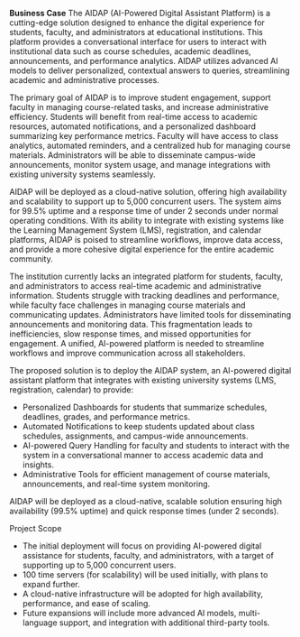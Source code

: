 **Business Case**
The AIDAP (AI-Powered Digital Assistant Platform) is a cutting-edge solution designed to enhance the digital experience for students, faculty, and administrators at educational institutions. This platform provides a conversational interface for users to interact with institutional data such as course schedules, academic deadlines, announcements, and performance analytics. AIDAP utilizes advanced AI models to deliver personalized, contextual answers to queries, streamlining academic and administrative processes.

The primary goal of AIDAP is to improve student engagement, support faculty in managing course-related tasks, and increase administrative efficiency. Students will benefit from real-time access to academic resources, automated notifications, and a personalized dashboard summarizing key performance metrics. Faculty will have access to class analytics, automated reminders, and a centralized hub for managing course materials. Administrators will be able to disseminate campus-wide announcements, monitor system usage, and manage integrations with existing university systems seamlessly.

AIDAP will be deployed as a cloud-native solution, offering high availability and scalability to support up to 5,000 concurrent users. The system aims for 99.5% uptime and a response time of under 2 seconds under normal operating conditions. With its ability to integrate with existing systems like the Learning Management System (LMS), registration, and calendar platforms, AIDAP is poised to streamline workflows, improve data access, and provide a more cohesive digital experience for the entire academic community.

The institution currently lacks an integrated platform for students, faculty, and administrators to access real-time academic and administrative information. Students struggle with tracking deadlines and performance, while faculty face challenges in managing course materials and communicating updates. Administrators have limited tools for disseminating announcements and monitoring data. This fragmentation leads to inefficiencies, slow response times, and missed opportunities for engagement. A unified, AI-powered platform is needed to streamline workflows and improve communication across all stakeholders.

The proposed solution is to deploy the AIDAP system, an AI-powered digital assistant platform that integrates with existing university systems (LMS, registration, calendar) to provide:
- Personalized Dashboards for students that summarize schedules, deadlines, grades, and performance metrics.
- Automated Notifications to keep students updated about class schedules, assignments, and campus-wide announcements.
- AI-powered Query Handling for faculty and students to interact with the system in a conversational manner to access academic data and insights.
- Administrative Tools for efficient management of course materials, announcements, and real-time system monitoring.

AIDAP will be deployed as a cloud-native, scalable solution ensuring high availability (99.5% uptime) and quick response times (under 2 seconds).

Project Scope
- The initial deployment will focus on providing AI-powered digital assistance for students, faculty, and administrators, with a target of supporting up to 5,000 concurrent users.
- 100 time servers (for scalability) will be used initially, with plans to expand further.
- A cloud-native infrastructure will be adopted for high availability, performance, and ease of scaling.
- Future expansions will include more advanced AI models, multi-language support, and integration with additional third-party tools.
